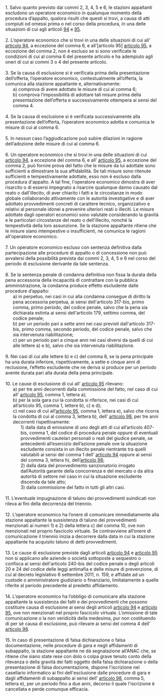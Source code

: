 <ul style="list-style-type: none;">
    <li>1. Salvo quanto previsto dai commi 2, 3, 4, 5 e 6, le stazioni appaltanti escludono un operatore economico in qualunque momento della procedura d’appalto, qualora risulti che questi si trovi, a causa di atti compiuti od omessi prima o nel corso della procedura, in una delle situazioni di cui agli articoli <a href="/articolo-94/1">94</a> e <a href="/articolo-95/1">95</a>.</li></br>
    <li>2. L’operatore economico che si trovi in una delle situazioni di cui all’ <a href="/articolo-94/1">articolo 94</a>, a eccezione del comma 6, e all’[articolo 95] <a href="/articolo-95/1">articolo 95</a>, a eccezione del comma 2, non è escluso se si sono verificate le condizioni di cui al comma 6 del presente articolo e ha adempiuto agli oneri di cui ai commi 3 o 4 del presente articolo.</li></br>
    <li>3. Se la causa di esclusione si è verificata prima della presentazione dell’offerta, l’operatore economico, contestualmente all’offerta, la comunica alla stazione appaltante e, alternativamente:
         <ul class="alist" style="list-style-type: none;">
            <li>a) comprova di avere adottato le misure di cui al comma 6;</li>
            <li>b) comprova l’impossibilità di adottare tali misure prima della presentazione dell’offerta e successivamente ottempera ai sensi del comma 4.</li>
         </ul>
    </li></br>
    <li>4. Se la causa di esclusione si è verificata successivamente alla presentazione dell’offerta, l’operatore economico adotta e comunica le misure di cui al comma 6.</li></br>
    <li>5. In nessun caso l’aggiudicazione può subire dilazioni in ragione dell’adozione delle misure di cui al comma 6. </li></br>
    <li>6. Un operatore economico che si trovi in una delle situazioni di cui <a href="/articolo-94/1">articolo 94</a>, a eccezione del comma 6, e all’ <a href="/articolo-95/1">articolo 95</a>, a eccezione del comma 2, può fornire prova del fatto che le misure da lui adottate sono sufficienti a dimostrare la sua affidabilità. Se tali misure sono ritenute sufficienti e tempestivamente adottate, esso non è escluso dalla procedura d'appalto. A tal fine, l'operatore economico dimostra di aver risarcito o di essersi impegnato a risarcire qualunque danno causato dal reato o dall'illecito, di aver chiarito i fatti e le circostanze in modo globale collaborando attivamente con le autorità investigative e di aver adottato provvedimenti concreti di carattere tecnico, organizzativo e relativi al personale idonei a prevenire ulteriori reati o illeciti. Le misure adottate dagli operatori economici sono valutate considerando la gravità e le particolari circostanze del reato o dell'illecito, nonché la tempestività della loro assunzione. Se la stazione appaltante ritiene che le misure siano intempestive o insufficienti, ne comunica le ragioni all'operatore economico. </li></br>
    <li>7. Un operatore economico escluso con sentenza definitiva dalla partecipazione alle procedure di appalto o di concessione non può avvalersi della possibilità prevista dai commi 2, 3, 4, 5 e 6 nel corso del periodo di esclusione derivante da tale sentenza. </li></br>
    <li>8. Se la sentenza penale di condanna definitiva non fissa la durata della pena accessoria della incapacità di contrattare con la pubblica amministrazione, la condanna produce effetto escludente dalle procedure d’appalto:
        <ul class="alist" style="list-style-type: none;">
            <li>a) in perpetuo, nei casi in cui alla condanna consegue di diritto la pena accessoria perpetua, ai sensi dell'articolo 317-bis, primo comma, primo periodo, del codice penale, salvo che la pena sia dichiarata estinta ai sensi dell'articolo 179, settimo comma, del codice penale;</li>
            <li>b) per un periodo pari a sette anni nei casi previsti dall'articolo 317-bis, primo comma, secondo periodo, del codice penale, salvo che sia intervenuta riabilitazione;</li>
            <li>c) per un periodo pari a cinque anni nei casi diversi da quelli di cui alle lettere a) e b), salvo che sia intervenuta riabilitazione.</li>
        </ul>
    </li></br>
    <li>9. Nei casi di cui alle lettere b) e c) del comma 8, se la pena principale ha una durata inferiore, rispettivamente, a sette e cinque anni di reclusione, l’effetto escludente che ne deriva si produce per un periodo avente durata pari alla durata della pena principale.</li></br>
    <li>10. Le cause di esclusione di cui all’ <a href="/articolo-95/1">articolo 95</a> rilevano:
            <ul class="alist" style="list-style-type: none;">
                <li>a) per tre anni decorrenti dalla commissione del fatto, nel caso di cui all’ <a href="/articolo-95/1">articolo 95</a>, comma 1, lettera a);</li>
                <li>b) per la sola gara cui la condotta si riferisce, nei casi di cui all’articolo 95, comma 1, lettere b), c) e d); </li>
                <li>c) nel caso di cui all’<a href="/articolo-95/1">articolo 95</a>, comma 1, lettera e), salvo che ricorra la condotta di cui al comma 3, lettera b), dell’ <a href="/articolo-98/1">articolo 98</a>, per tre anni decorrenti rispettivamente: 
                    <ul style="list-style-type: none;">
                        <li>1) dalla data di emissione di uno degli atti di cui all’articolo 407-bis, comma 1, del codice di procedura penale oppure di eventuali provvedimenti cautelari personali o reali del giudice penale, se antecedenti all’esercizio dell’azione penale ove la situazione escludente consista in un illecito penale rientrante tra quelli valutabili ai sensi del comma 1 dell’ <a href="/articolo-94/1">articolo 94</a> oppure ai sensi del comma 3, lettera h), dell’<a href="/articolo-98/1">articolo 98</a>; </li>
                        <li>2) dalla data del provvedimento sanzionatorio irrogato dall’Autorità garante della concorrenza e del mercato o da altra autorità di settore nel caso in cui la situazione escludente discenda da tale atto;</li>
                        <li>3) dalla commissione del fatto in tutti gli altri casi.</li>
                    </ul>
                </li>
            </ul>
    </li></br>
    <li>11. L’eventuale impugnazione di taluno dei provvedimenti suindicati non rileva ai fini della decorrenza del triennio.</li></br>
    <li>12. L’operatore economico ha l’onere di comunicare immediatamente alla stazione appaltante la sussistenza di taluno dei provvedimenti menzionati ai numeri 1) e 2) della lettera c) del comma 10, ove non menzionati nel proprio fascicolo virtuale. Se contravviene all’onere di comunicazione il triennio inizia a decorrere dalla data in cui la stazione appaltante ha acquisito taluno di detti provvedimenti.</li></br>
    <li>13. Le cause di esclusione previste dagli articoli <a href="/articolo-94/1">articolo 94</a> e <a href="/articolo-95/1">articolo 95</a> non si applicano alle aziende o società sottoposte a sequestro o confisca ai sensi dell'articolo 240-bis del codice penale o degli articoli 20 e 24 del codice delle leggi antimafia e delle misure di prevenzione, di cui al decreto legislativo 6 settembre 2011, n. 159, e affidate ad un custode o amministratore giudiziario o finanziario, limitatamente a quelle riferite al periodo precedente al predetto affidamento.</li></br>
    <li>14. L’operatore economico ha l’obbligo di comunicare alla stazione appaltante la sussistenza dei fatti e dei provvedimenti che possono costituire causa di esclusione ai sensi degli articoli <a href="/articolo-94/1">articolo 94</a> e <a href="/articolo-95/1">articolo 95</a>, ove non menzionati nel proprio fascicolo virtuale. L’omissione di tale comunicazione o la non veridicità della medesima, pur non costituendo di per sé causa di esclusione, può rilevare ai sensi del comma 4 dell’ <a href="/articolo-98/1">articolo 98</a>. </li></br>
    <li>15. In caso di presentazione di falsa dichiarazione o falsa documentazione, nelle procedure di gara e negli affidamenti di subappalto, la stazione appaltante ne dà segnalazione all’ANAC che, se ritiene che siano state rese con dolo o colpa grave tenuto conto della rilevanza o della gravità dei fatti oggetto della falsa dichiarazione o della presentazione di falsa documentazione, dispone l'iscrizione nel casellario informatico ai fini dell'esclusione dalle procedure di gara e dagli affidamenti di subappalto ai sensi dell’ <a href="/articolo-98/1">articolo 98</a>, comma 5, lettera e), per un periodo fino a due anni, decorso il quale l'iscrizione è cancellata e perde comunque efficacia.</li></br>
</ul> 